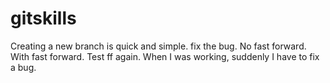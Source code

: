 # gitskills
Creating a new branch is quick and simple.
fix the bug.
No fast forward.
With fast forward.
Test ff again.
When I was working, suddenly I have to fix a bug.

